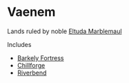 # Vaenem

Lands ruled by noble [Eltuda Marblemaul](../../../characters/eltuda-marblemaul.md)

Includes
- [Barkely Fortress](./pois/barkely_fortress.md)
- [Chillforge](./pois/chillforge.md)
- [Riverbend](./settlements/riverbend.md)

